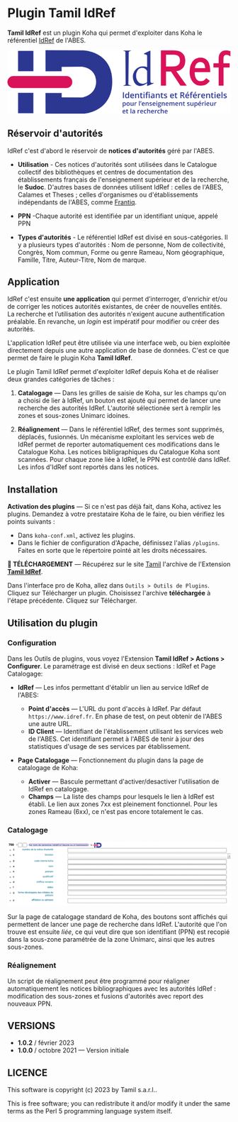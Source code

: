 # Plugin Tamil IdRef

**Tamil IdRef** est un plugin Koha qui permet d'exploiter dans Koha le
référentiel [IdRef](https://idref.fr) de l'ABES.

![IdRef](https://raw.githubusercontent.com/fredericd/Koha-Plugin-Tamil-IdRef/master/Koha/Plugin/Tamil/IdRef/img/logo-idref.svg)

## Réservoir d'autorités

IdRef c'est d'abord le réservoir de **notices d'autorités** géré par l'ABES. 

- **Utilisation** - Ces notices d'autorités sont utilisées dans le Catalogue
  collectif des bibliothèques et centres de documentation des établissements
  français de l'enseignement supérieur et de la recherche, le **Sudoc**.
  D'autres bases de données utilisent IdRef : celles de l'ABES, Calames et
  Theses ; celles d'organismes ou d'établissements indépendants de l'ABES,
  comme [Frantiq](https://www.frantiq.fr).

- **PPN** -Chaque autorité est identifiée par un identifiant unique, appelé PPN

- **Types d'autorités** - Le référentiel IdRef est divisé en sous-catégories. Il
  y a plusieurs types d'autorités : Nom de personne, Nom de collectivité,
  Congrès, Nom commun, Forme ou genre Rameau, Nom géographique, Famille, Titre,
  Auteur-Titre, Nom de marque.

## Application

IdRef c'est ensuite **une application** qui permet d’interroger, d'enrichir
et/ou de corriger les notices autorités existantes, de créer de nouvelles
entités. La recherche et l’utilisation des autorités n'exigent aucune
authentification préalable. En revanche, un _login_ est impératif pour modifier
ou créer des autorités.

L'application IdRef peut être utilisée via une interface web, ou bien exploitée
directement depuis une autre application de base de données. C'est ce que permet
de faire le plugin Koha **Tamil IdRef**.

Le plugin Tamil IdRef permet d'exploiter IdRef depuis Koha et de réaliser deux
grandes catégories de tâches :

1. **Catalogage** — Dans les grilles de saisie de Koha, sur les champs qu'on a
   choisi de lier à IdRef, un bouton est ajouté qui permet de lancer une
   recherche des autorités IdRef. L'autorité sélectionée sert à remplir les
   zones et sous-zones Unimarc idoines.

1. **Réalignement** — Dans le référentiel IdRef, des termes sont supprimés,
   déplacés, fusionnés. Un mécanisme exploitant les services web de IdRef permet
   de reporter automatiquement ces modifications dans le Catalogue Koha. Les
   notices bibligraphiques du Catalogue Koha sont scannées. Pour chaque zone
   liée à IdRef, le PPN est contrôlé dans IdRef. Les infos d'IdRef sont
   reportés dans les notices.

## Installation

**Activation des plugins** — Si ce n'est pas déjà fait, dans Koha, activez les
plugins. Demandez à votre prestataire Koha de le faire, ou bien vérifiez les
points suivants :

- Dans `koha-conf.xml`, activez les plugins.
- Dans le fichier de configuration d'Apache, définissez l'alias `/plugins`.
  Faites en sorte que le répertoire pointé ait les droits nécessaires.

**📁 TÉLÉCHARGEMENT** — Récupérez sur le site [Tamil](https://www.tamil.fr)
l'archive de l'Extension **[Tamil
IdRef](https://www.tamil.fr/download/koha-plugin-tamil-idref-1.0.2.kpz)**.

Dans l'interface pro de Koha, allez dans `Outils > Outils de Plugins`. Cliquez
sur Télécharger un plugin. Choisissez l'archive **téléchargée** à l'étape
précédente. Cliquez sur Télécharger.

## Utilisation du plugin

### Configuration

Dans les Outils de plugins, vous voyez l'Extension **Tamil IdRef > Actions >
Configurer**. Le paramétrage est divisé en deux sections : IdRef et Page
Catalogage:

- **IdRef** — Les infos permettant d'établir un lien au service IdRef de
  l'ABES:
  - **Point d'accès** — L'URL du pont d'accès à IdRef. Par défaut
    `https://www.idref.fr`. En phase de test, on peut obtenir de l'ABES une
    autre URL.
  - **ID Client** — Identifiant de l'établissement utilisant les services web
    de l'ABES. Cet identifiant permet à l'ABES de tenir à jour des statistiques
    d'usage de ses services par établissement.

- **Page Catalogage** — Fonctionnement du plugin dans la page de catalogage de
  Koha:
  - **Activer** — Bascule permettant d'activer/desactiver l'utilisation de
    IdRef en catalogage.
  - **Champs** — La liste des champs pour lesquels le lien à IdRef est établi.
    Le lien aux zones 7xx est pleinement fonctionnel. Pour les zones Rameau
    (6xx), ce n'est pas encore totalement le cas.


### Catalogage

![Catalogage](https://raw.githubusercontent.com/fredericd/Koha-Plugin-Tamil-IdRef/master/Koha/Plugin/Tamil/IdRef/img/koha-cata-idref.png)

Sur la page de catalogage standard de Koha, des boutons sont affichés qui
permettent de lancer une page de recherche dans IdRef. L'autorité que l'on
trouve est ensuite _liée_, ce qui veut dire que son identifiant (PPN) est
recopié dans la sous-zone paramétrée de la zone Unimarc, ainsi que les autres
sous-zones.

### Réalignement

Un script de réalignement peut être programmé pour réaligner automatiquement
les notices bibliographiques avec les autorités IdRef : modification des
sous-zones et fusions d'autorités avec report des nouveaux PPN.

## VERSIONS

* **1.0.2** / février 2023
* **1.0.0** / octobre 2021 — Version initiale

## LICENCE

This software is copyright (c) 2023 by Tamil s.a.r.l..

This is free software; you can redistribute it and/or modify it under the same
terms as the Perl 5 programming language system itself.

